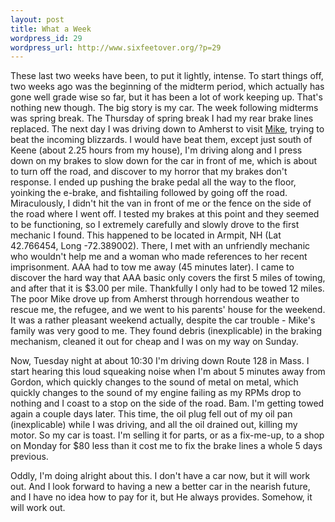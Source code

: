 ```yaml
--- 
layout: post
title: What a Week
wordpress_id: 29
wordpress_url: http://www.sixfeetover.org/?p=29
---
```

These last two weeks have been, to put it lightly, intense.  To start things off, two weeks ago was the beginning of the midterm period, which actually has gone well grade wise so far, but it has been a lot of work keeping up.  That's nothing new though.  The big story is my car.  The week following midterms was spring break.  The Thursday of spring break I had my rear brake lines replaced.  The next day I was driving down to Amherst to visit <a title="Human?" href="http://www.theory37.com">Mike</a>, trying to beat the incoming blizzards.  I would have beat them, except just south of Keene (about 2.25 hours from my house), I'm driving along and I press down on my brakes to slow down for the car in front of me, which is about to turn off the road, and discover to my horror that my brakes don't response.  I ended up pushing the brake pedal all the way to the floor, yoinking the e-brake, and fishtailing followed by going off the road.  Miraculously, I didn't hit the van in front of me or the fence on the side of the road where I went off.  I tested my brakes at this point and they seemed to be functioning, so I extremely carefully and slowly drove to the first mechanic I found.  This happened to be located in Armpit, NH (Lat 42.766454, Long -72.389002).  There, I met with an unfriendly mechanic who wouldn't help me and a woman who made references to her recent imprisonment.  AAA had to tow me away (45 minutes later).  I came to discover the hard way that AAA basic only covers the first 5 miles of towing, and after that it is $3.00 per mile.  Thankfully I only had to be towed 12 miles.  The poor Mike drove up from Amherst through horrendous weather to rescue me, the refugee, and we went to his parents' house for the weekend.  It was a rather pleasant weekend actually, despite the car trouble - Mike's family was very good to me.  They found debris (inexplicable) in the braking mechanism, cleaned it out for cheap and I was on my way on Sunday.

Now, Tuesday night at about 10:30 I'm driving down Route 128 in Mass.  I start hearing this loud squeaking noise when I'm about 5 minutes away from Gordon, which quickly changes to the sound of metal on metal, which quickly changes to the sound of my engine failing as my RPMs drop to nothing and I coast to a stop on the side of the road.  Bam.  I'm getting towed again a couple days later.  This time, the oil plug fell out of my oil pan (inexplicable) while I was driving, and all the oil drained out, killing my motor.  So my car is toast.  I'm selling it for parts, or as a fix-me-up, to a shop on Monday for $80 less than it cost me to fix the brake lines a whole 5 days previous.

Oddly, I'm doing alright about this.  I don't have a car now, but it will work out.  And I look forward to having a new a better car in the nearish future, and I have no idea how to pay for it, but He always provides.  Somehow, it will work out.
